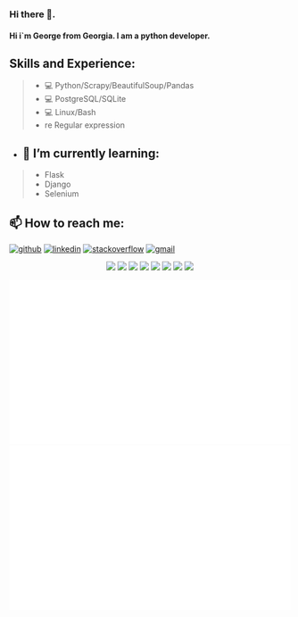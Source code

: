 ### Hi there 👋.
#### Hi i`m George from Georgia. I am a python developer.

## Skills and Experience:
> - 💻 Python/Scrapy/BeautifulSoup/Pandas
> - 💻 PostgreSQL/SQLite
> - 💻 Linux/Bash
> - re Regular expression


- ## 🌱 I’m currently learning: 
> - Flask
> - Django
> - Selenium 

## 📫 How to reach me:

[<img src='https://cdn.jsdelivr.net/npm/simple-icons@3.0.1/icons/github.svg' alt='github' height='40'>](https://github.com/georgegozal)  [<img src='https://cdn.jsdelivr.net/npm/simple-icons@3.0.1/icons/linkedin.svg' alt='linkedin' height='40'>](https://www.linkedin.com/in/giorgi-gozalishvili-097993200/)  [<img src='https://cdn.jsdelivr.net/npm/simple-icons@3.0.1/icons/stackoverflow.svg' alt='stackoverflow' height='40'>](https://stackoverflow.com/users/14887655)  [<img src='https://cdn.jsdelivr.net/npm/simple-icons@3.0.1/icons/gmail.svg' alt='gmail' height='40'>](g2gozal@gmail.com) 

<!--
![Python](https://img.shields.io/badge/python-3670A0?style=for-the-badge&logo=python&logoColor=ffdd54)
-->
<p align='center'>
  
  <img src="https://img.shields.io/badge/flask-%23000.svg?style=for-the-badge&logo=flask&logoColor=white"/>
  <img src="https://img.shields.io/badge/django-%23092E20.svg?style=for-the-badge&logo=django&logoColor=white"/>
  <img src="https://img.shields.io/badge/PostgreSQL-316192?style=for-the-badge&logo=postgresql&logoColor=white" />
  <img src="https://img.shields.io/badge/sqlite-%2307405e.svg?style=for-the-badge&logo=sqlite&logoColor=white"/>
  <img src="https://img.shields.io/badge/docker-%230db7ed.svg?style=for-the-badge&logo=docker&logoColor=white"/> 
  <img src="https://img.shields.io/badge/bootstrap-%23563D7C.svg?style=for-the-badge&logo=bootstrap&logoColor=white"/> 
  <img src="https://img.shields.io/badge/html5-%23E34F26.svg?style=for-the-badge&logo=html5&logoColor=white"/> 
  <img src="https://img.shields.io/badge/css3-%231572B6.svg?style=for-the-badge&logo=css3&logoColor=white"/>
</p>

<!--
![GitHub stats](https://github-readme-stats.vercel.app/api?username=georgegozal&show_icons=true&theme=radical)
[![Top Langs](https://github-readme-stats.vercel.app/api/top-langs/?username=georgegozal&show_icons=true&theme=radical)](https://github.com/georgegozal/github-readme-stats)
-->



![](https://raw.githubusercontent.com/georgegozal/jstrieb-github-stats/master/generated/overview.svg#gh-light-mode-only)
![](https://raw.githubusercontent.com/georgegozal/jstrieb-github-stats/master/generated/languages.svg#gh-light-mode-only)

